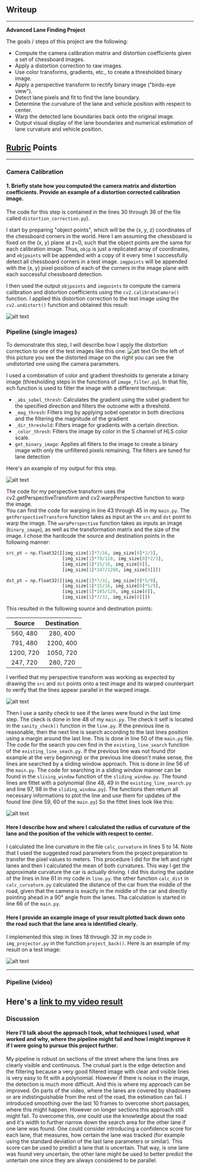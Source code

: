 ## Writeup
---

**Advanced Lane Finding Project**

The goals / steps of this project are the following:

* Compute the camera calibration matrix and distortion coefficients given a set of chessboard images.
* Apply a distortion correction to raw images.
* Use color transforms, gradients, etc., to create a thresholded binary image.
* Apply a perspective transform to rectify binary image ("birds-eye view").
* Detect lane pixels and fit to find the lane boundary.
* Determine the curvature of the lane and vehicle position with respect to center.
* Warp the detected lane boundaries back onto the original image.
* Output visual display of the lane boundaries and numerical estimation of lane curvature and vehicle position.

[//]: # (Image References)

[image1]: ./output_images/camera_cali.png "Undistorted"
[image2]: ./output_images/test_undistort.png "Road Transformed"
[image3]: ./output_images/binary.png "Binary Example"
[image4]: ./output_images/lane_warping.png "Warp Example"
[image5]: ./output_images/line_fit.jpg "Fit Visual"
[image6]: ./output_images/back_projected.jpg "Output"
[video1]: ./output_images/final_output.mp4 "Video"

## [Rubric](https://review.udacity.com/#!/rubrics/571/view) Points
---

### Camera Calibration

#### 1. Briefly state how you computed the camera matrix and distortion coefficients. Provide an example of a distortion corrected calibration image.

The code for this step is contained in the lines 30 through 36 of the file called `distortion_correction.py`).  

I start by preparing "object points", which will be the (x, y, z) coordinates of the chessboard corners in the world. Here I am assuming the chessboard is fixed on the (x, y) plane at z=0, such that the object points are the same for each calibration image.  Thus, `objp` is just a replicated array of coordinates, and `objpoints` will be appended with a copy of it every time I successfully detect all chessboard corners in a test image.  `imgpoints` will be appended with the (x, y) pixel position of each of the corners in the image plane with each successful chessboard detection.  

I then used the output `objpoints` and `imgpoints` to compute the camera calibration and distortion coefficients using the `cv2.calibrateCamera()` function.  I applied this distortion correction to the test image using the `cv2.undistort()` function and obtained this result: 

![alt text][image1]

### Pipeline (single images)

To demonstrate this step, I will describe how I apply the distortion correction to one of the test images like this one:
![alt text][image2]
On the left of this picture you see the distorted image on the right you can see the undistorted one using the camera parameters.

I used a combination of color and gradient thresholds to generate a binary image (thresholding steps in the functions of `image_filter.py`).
In that file, ech function is used to filter the image with a different technique:
* `_abs_sobel_thresh`: Calculates the gradient using the sobel gradient for the specified direction and filters the outcome
     with a threshold.
* `_mag_thresh`: Filters img by applying sobel operator in both directions and the filtering the magnitude of the gradient
* `_dir_threshold`: Filters image for gradients with a certain direction.
* `_color_thresh`: Filters the image by color in the S channel of HLS color scale.
* `get_binary_image`: Applies all filters to the image to create a binary image with only the unfiltered pixels remaining.
    The filters are tuned for lane detection
    
Here's an example of my output for this step.

![alt text][image3]

The code for my perspective transform uses the cv2.getPerspectiveTransform and cv2.warpPerspective function to warp the image.  
You can find the code for warping in line 43 through 45 in my `main.py`. The `getPerspectiveTransform` function takes
as input an the `src` and `dst` point to warp the image.
The `warpPerspective` function takes as inputs an image (`binary_image`),
as well as the transformation matrix and the size of the image.  I chose the hardcode the source and destination points in the following manner:

```python
src_pt = np.float32([[img_size[1]*7/16, img_size[0]*2/3],
                     [img_size[1]*79/128, img_size[0]*2/3],
                     [img_size[1]*15/16, img_size[0]],
                     [img_size[1]*247/1280, img_size[0]]])

dst_pt = np.float32([[img_size[1]*7/32, img_size[0]*5/9],
                     [img_size[1]*15/16, img_size[0]*5/9],
                     [img_size[1]*105/128, img_size[0]],
                     [img_size[1]*7/32, img_size[0]]])
```

This resulted in the following source and destination points:

| Source        | Destination   | 
|:-------------:|:-------------:| 
| 560, 480      | 280, 400        | 
| 791, 480      | 1200, 400      |
| 1200, 720     | 1050, 720      |
| 247, 720      | 280, 720        |

I verified that my perspective transform was working as expected by drawing the `src` and `dst` points onto a 
test image and its warped counterpart to verify that the lines appear parallel in the warped image.

![alt text][image4]

Then I use a sanity check to see if the lanes were found in the last time step. The ckeck is done in line
48 of my `main.py`. The check it self is located in the `sanity_check()` function in the `line.py`. If the previous 
line is reasonable, then the next line is search according to the last lines position using a margin around the
last line. This is done in line 50 of the `main.py` file. The code for the search you cen find in the 
`existing_line_search` function of the `existing_line_seach.py`. If the previous line was not found (for example
at the very beginning) or the previous line doesn't make sense, the lines are searched by a sliding window approach.
This is done in line 56 of the `main.py`. The code for searching in a sliding window manner can be found in the 
`slising_window` function of the `sliding_window.py`.
The found lines are fittet with a polynomial (line 48, 49 in the `existing_line_search.py` and line 97, 98 in the 
`sliding_window.py`). The functions then
return all necessary informations to plot the line and use them for updates of the found line (line 59, 60 of the 
`main.py`)
So the fittet lines look like this:

![alt text][image5]

#### Here I describe how and where I calculated the radius of curvature of the lane and the position of the vehicle with respect to center.

I calculated the line curvature in the file `calc_curvature` in lines 5 to 14. Note that I used the 
suggested road parameters from the project preparation to transfer the pixel values to meters.
This procedure I did for the left and right lanes and then I calculated the mean of both curvatures.
This way I get the approximate curvature the car is actually driving.
I did this during the update of the lines in line 61 in my code in `line.py`.
the other function `calc_dist` in `calc_curvature.py` calculated the distance of the car from the middle of the road,
given that the camera is exactly in the middle of the car and directly pointing ahead in a 90° angle from the lanes.
Tha calculation is started in line 66 of the `main.py`. 


#### Here I provide an example image of your result plotted back down onto the road such that the lane area is identified clearly.

I implemented this step in lines 18 through 32 in my code in `img_projector.py` in the function `project_back()`.  Here is an example of my result on a test image:

![alt text][image6]

---
### Pipeline (video)

Here's a [link to my video result](./output_images/final_output.mp4)
---

### Discussion

#### Here I'll talk about the approach I took, what techniques I used, what worked and why, where the pipeline might fail and how I might improve it if I were going to pursue this project further.

My pipeline is robust on sections of the street where the lane lines are clearly visible and continuous. 
The crutual part is the edge detection and the filtering because a very good filtered image with clear and visible
lines is very easy to fit with a polynomial. However if there is noise in the image, the detection is much more
difficult. And this is where my approach can be improved. On parts of the video, where the lanes are covered by
shadowes or are indistinguishable from the rest of the road, the estimation can fail. I introduced smoothing over
the last 10 frames to overcome short passages, where this might happen. However on longer sections this approach
still might fail. To overcome this, one could use the knowledge about the road and it's width to further narrow
down the search area for the other lane if one lane was found. One could consider introducing a confidence score
for each lane, that measures, how certain the lane was tracked (for example using the standard deviation of the last
lane parameters or similar). This score can be used to predict a lane that is uncertain. That way, is one lane was
found very uncertain, the other lane might be used to better predict the untertain one since they are always considered
to be parallel.
